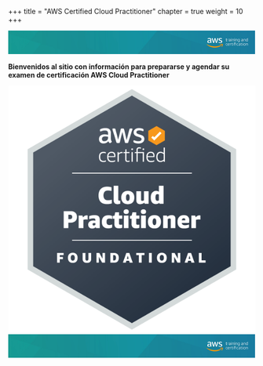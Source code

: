 +++ 
title = "AWS Certified Cloud Practitioner" 
chapter = true 
weight = 10
+++

<img src="images/logo-bar.png" alt="drawing"/>

**Bienvenidos al sitio con información para prepararse y agendar su examen de certificación AWS Cloud Practitioner**

<img src="images/ccp-logo.png" alt="drawing"/>

<img src="images/logo-bar.png" alt="drawing"/>